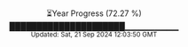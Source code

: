 <p align="center">
⏳Year Progress (72.27 %)<br>
█████████████████████▁▁▁▁▁▁▁▁▁ <br>
<sub>Updated: Sat, 21 Sep 2024 12:03:50 GMT</sub>
</p>

